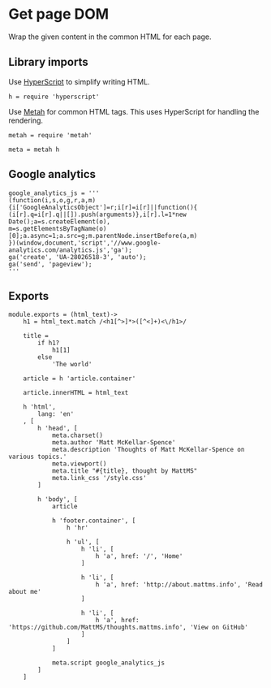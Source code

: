 # Get page DOM

Wrap the given content in the common HTML for each page.


## Library imports

Use [HyperScript](https://github.com/dominictarr/hyperscript) to simplify writing HTML.

	h = require 'hyperscript'

Use [Metah](https://github.com/MattMS/metah) for common HTML tags.
This uses HyperScript for handling the rendering.

	metah = require 'metah'

	meta = metah h


## Google analytics

	google_analytics_js = '''
	(function(i,s,o,g,r,a,m){i['GoogleAnalyticsObject']=r;i[r]=i[r]||function(){
	(i[r].q=i[r].q||[]).push(arguments)},i[r].l=1*new Date();a=s.createElement(o),
	m=s.getElementsByTagName(o)[0];a.async=1;a.src=g;m.parentNode.insertBefore(a,m)
	})(window,document,'script','//www.google-analytics.com/analytics.js','ga');
	ga('create', 'UA-28026518-3', 'auto');
	ga('send', 'pageview');
	'''


## Exports

	module.exports = (html_text)->
		h1 = html_text.match /<h1[^>]*>([^<]+)<\/h1>/

		title =
			if h1?
				h1[1]
			else
				'The world'

		article = h 'article.container'

		article.innerHTML = html_text

		h 'html',
			lang: 'en'
		, [
			h 'head', [
				meta.charset()
				meta.author 'Matt McKellar-Spence'
				meta.description 'Thoughts of Matt McKellar-Spence on various topics.'
				meta.viewport()
				meta.title "#{title}, thought by MattMS"
				meta.link_css '/style.css'
			]

			h 'body', [
				article

				h 'footer.container', [
					h 'hr'

					h 'ul', [
						h 'li', [
							h 'a', href: '/', 'Home'
						]

						h 'li', [
							h 'a', href: 'http://about.mattms.info', 'Read about me'
						]

						h 'li', [
							h 'a', href: 'https://github.com/MattMS/thoughts.mattms.info', 'View on GitHub'
						]
					]
				]

				meta.script google_analytics_js
			]
		]
